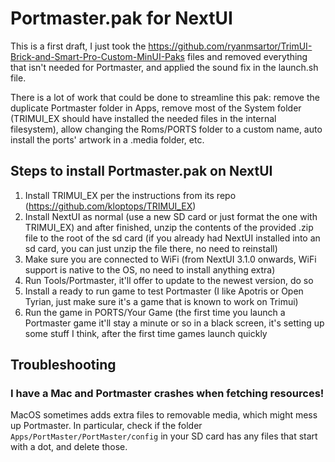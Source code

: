 # Portmaster.pak for NextUI

This is a first draft, I just took the https://github.com/ryanmsartor/TrimUI-Brick-and-Smart-Pro-Custom-MinUI-Paks files and removed everything that isn't needed for Portmaster, and applied the sound fix in the launch.sh file.

There is a lot of work that could be done to streamline this pak: remove the duplicate Portmaster folder in Apps, remove most of the System folder (TRIMUI_EX should have installed the needed files in the internal filesystem), allow changing the Roms/PORTS folder to a custom name, auto install the ports' artwork in a .media folder, etc.

## Steps to install Portmaster.pak on NextUI
1) Install TRIMUI_EX per the instructions from its repo (https://github.com/kloptops/TRIMUI_EX)
2) Install NextUI as normal (use a new SD card or just format the one with TRIMUI_EX) and after finished, unzip the contents of the provided .zip file to the root of the sd card (if you already had NextUI installed into an sd card, you can just unzip the file there, no need to reinstall)
3) Make sure you are connected to WiFi (from NextUI 3.1.0 onwards, WiFi support is native to the OS, no need to install anything extra)
4) Run Tools/Portmaster, it'll offer to update to the newest version, do so
5) Install a ready to run game to test Portmaster (I like Apotris or Open Tyrian, just make sure it's a game that is known to work on Trimui)
6) Run the game in PORTS/Your Game (the first time you launch a Portmaster game it'll stay a minute or so in a black screen, it's setting up some stuff I think, after the first time games launch quickly

## Troubleshooting
### I have a Mac and Portmaster crashes when fetching resources!
MacOS sometimes adds extra files to removable media, which might mess up Portmaster. In particular, check if the folder `Apps/PortMaster/PortMaster/config` in your SD card has any files that start with a dot, and delete those.
